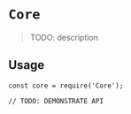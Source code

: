 # `Core`

> TODO: description

## Usage

```
const core = require('Core');

// TODO: DEMONSTRATE API
```
